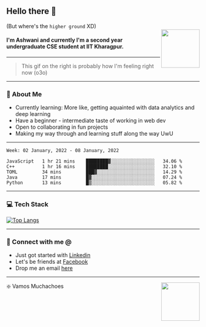 ## Hello there 👋
(But where's the `higher ground` XD)
<br>
<img align="right" height = "100" width = "100" src="./svg/giphy.webp">   
#### I'm Ashwani and currently I'm a second year undergraduate CSE student at IIT Kharagpur.
---
> This gif on the right is probably how I'm feeling right now (o3o)
---
### 🥔 About Me
* Currently learning: More like, getting aquainted with data analytics and deep learning
* Have a beginner - intermediate taste of working in web dev
* Open to collaborating in fun projects
* Making my way through and learning stuff along the way UwU   
---
<!--START_SECTION:waka-->
```text
Week: 02 January, 2022 - 08 January, 2022

JavaScript   1 hr 21 mins    ████████▓░░░░░░░░░░░░░░░░   34.06 % 
C++          1 hr 16 mins    ████████░░░░░░░░░░░░░░░░░   32.10 % 
TOML         34 mins         ███▓░░░░░░░░░░░░░░░░░░░░░   14.29 % 
Java         17 mins         █▓░░░░░░░░░░░░░░░░░░░░░░░   07.24 % 
Python       13 mins         █▒░░░░░░░░░░░░░░░░░░░░░░░   05.82 % 
```
<!--END_SECTION:waka-->

---
### 💻 Tech Stack
[![Top Langs](https://github-readme-stats.vercel.app/api/top-langs/?username=sneaky-potato&layout=compact)](https://github.com/anuraghazra/github-readme-stats)

---
### 🤝 Connect with me @
* Just got started with [Linkedin](https://www.linkedin.com/in/ashwani-kumar-kamal-774460212/)
* Let's be friends at [Facebook](https://www.facebook.com/ashwani.kamal.3979/)
* Drop me an email [here](mailto:rajivkamal.im421@gmail.com)   
---
<img align = "right" height = "100" width = "100" src="https://media.giphy.com/media/LwHaQCGZMdD9Ghalrl/giphy.gif">   

❇️ Vamos Muchachoes
